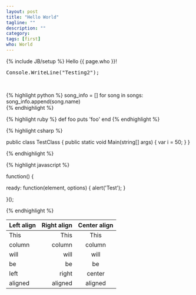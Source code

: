```yaml
---
layout: post
title: "Hello World"
tagline: ""
description: ""
category: 
tags: [first]
who: World
---
```

{% include JB/setup %}
Hello {{ page.who }}!

<pre>
Console.WriteLine("Testing2");
</pre>

<br/>

{% highlight python %}
    song_info = []
    for song in songs:
        song_info.append(song.name)                                                                                                                                   
{% endhighlight %}

{% highlight ruby %}
def foo
  puts 'foo'
end
{% endhighlight %}

{% highlight csharp %}

public class TestClass {
  public static void Main(string[] args) 
  {
	var i = 50;
  }
}


{% endhighlight %}


{% highlight javascript %}

function() {  

   ready: function(element, options) { alert('Test'); }

}();


{% endhighlight %}


| Left align      | Right align | Center align |
|:----------------|------------:|:------------:|
| This            |        This |     This     |
| column          |      column |    column    |
| will            |        will |     will     |
| be              |          be |      be      |
| left            |       right |    center    |
| aligned         |     aligned |   aligned    |







